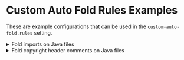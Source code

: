 # Custom Auto Fold Rules Examples

These are example configurations that can be used in the `custom-auto-fold.rules` setting.

<details>
<summary>Fold imports on Java files</summary>

```jsonc
{
    "fileGlob": "**/{*.java,*.class}",
    "linePattern": "^import\\s",
    "firstMatchOnly": true
},
```

ℹ️ - Due to limitations in the JDT, imports on \*.class files are not foldable.  See the extension [Java Class Imports Folding](https://marketplace.visualstudio.com/items?itemName=baincd.java-class-imports-folding) for a workaround.

</details>

<details>
<summary>Fold copyright header comments on Java files</summary>

```jsonc
{
    "fileGlob": "**/*.class",
    "linePattern": "^(/| )\\*.*[cC](opyright|OPYRIGHT)",
    "firstMatchOnly": true
},
```
</details>


